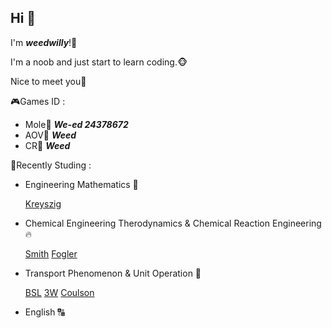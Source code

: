 ## Hi 👋
I'm *<b>weedwilly</b>*!🍁 

I'm a noob and just start to learn coding.🐵 

Nice to meet you👋 

🎮Games ID : 
<ul>
<li>Mole🐹 <b><i>We-ed 24378672</i></b> </li>
<li>AOV📱 <b><i><a>Weed</a></i></b> </li>
<li>CR🫅 <b><i>Weed</i></b> </li>
</ul>
  
📖Recently Studing : 
<ul>
<li>Engineering Mathematics 🔢  
  
  [Kreyszig](https://wp.kntu.ac.ir/dfard/ebook/em/Advanced%20Engineering%20Mathematics%2010th%20Edition.pdf) </li>
<li>Chemical Engineering Therodynamics & Chemical Reaction Engineering 🔥  
  
  [Smith](https://www.eng.uc.edu/~beaucag/Classes/ChEThermoBeaucage/J.M.%20Smith,%20Hendrick%20Van%20Ness,%20Michael%20Abbott,%20Mark%20Swihart%20-%20Introduction%20to%20Chemical%20Engineering%20Thermodynamics-McGraw-Hill%20Education%20(2018).pdf) 
  [Fogler](https://madar-ju.com/storage/images/files/file_1738512988aIDiC.pdf)
  </li>
<li>Transport Phenomenon & Unit Operation 🌊  
  
  [BSL](https://www.eng.uc.edu/~beaucag/Classes/AdvancedMaterialsThermodynamics/Books/R.%20Byron%20Bird,%20Warren%20E.%20Stewart,%20Edwin%20N.%20Lightfoot%20-%20Transport%20Phenomena,%202nd%20Edition-Wiley%20(2001).pdf) 
  [3W](http://www.download.polympart.ir/polympart/ebook/Fundamentals-of-Momentum-Heat-and-Mass-Transfer.pdf)
  [Coulson](https://uodiyala.edu.iq/uploads/PDF%20ELIBRARY%20UODIYALA/EL94/Coulson%20&%20Richardson's%20Chemical%20Engineering%20-%20Volume%20II.pdf)
  </li>
<li>English 🔠 </li>
</ul>
